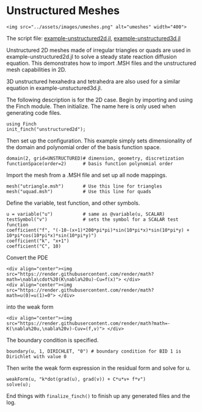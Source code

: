 # Unstructured Meshes

```@raw html
<img src="../assets/images/umeshes.png" alt="umeshes" width="400">
```

The script file: [example-unstructured2d.jl](https://github.com/paralab/Finch/blob/master/src/examples/example-unstructured2d.jl),
[example-unstructured3d.jl](https://github.com/paralab/Finch/blob/master/src/examples/example-unstructured3d.jl)

Unstructured 2D meshes made of irregular triangles or quads are used in example-unstructured2d.jl to solve a steady state reaction diffusion equation. This demonstrates how to import .MSH files and the unstructured mesh capabilities in 2D. 

3D unstructured hexahedra and tetrahedra are also used for a similar equation in example-unstuctured3d.jl.

The following description is for the 2D case. Begin by importing and using the Finch module. Then initialize. The name here is only used when generating code files.
```
using Finch
init_finch("unstructured2d");
```
Then set up the configuration. This example simply sets dimensionality of the domain and polynomial order of the basis function space.
```
domain(2, grid=UNSTRUCTURED)# dimension, geometry, discretization
functionSpace(order=2)      # basis function polynomial order
```
Import the mesh from a .MSH file and set up all node mappings.
```
mesh("utriangle.msh")     	# Use this line for triangles
mesh("uquad.msh")         	# Use this line for quads
```
Define the variable, test function, and other symbols.
```
u = variable("u")           # same as @variable(u, SCALAR)
testSymbol("v")             # sets the symbol for a SCALAR test function
coefficient("f", "(-10-(x+1)*200*pi*pi)*sin(10*pi*x)*sin(10*pi*y) + 10*pi*cos(10*pi*x)*sin(10*pi*y)")
coefficient("k", "x+1")
coefficient("C", 10)
```
Convert the PDE
```@raw html
<div align="center"><img src="https://render.githubusercontent.com/render/math?math=\nabla\cdot%20(K\nabla%20u)-Cu=f(x)"> </div>
<div align="center"><img src="https://render.githubusercontent.com/render/math?math=u(0)=u(1)=0"> </div>
```

into the weak form
```@raw html
<div align="center"><img src="https://render.githubusercontent.com/render/math?math=-K(\nabla%20u,\nabla%20v)-Cuv=(f,v)"> </div>
```

The boundary condition is specified.
```
boundary(u, 1, DIRICHLET, "0") # boundary condition for BID 1 is Dirichlet with value 0
```
Then write the weak form expression in the residual form and solve for u.
```
weakForm(u, "k*dot(grad(u), grad(v)) + C*u*v+ f*v")
solve(u);
```
End things with `finalize_finch()` to finish up any generated files and the log.
